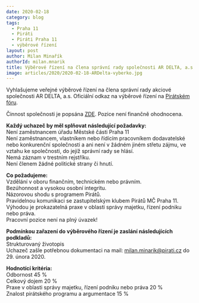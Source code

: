 ```yaml
---
date: 2020-02-18
category: blog
tags: 
  - Praha 11
  - Piráti
  - Piráti Praha 11
  - výběrové řízení
layout: post
author: Milan Minařík
authorId: milan.mnarik
title: Výběrové řízení na člena správní rady společnosti AR DELTA, a.s.
image: articles/2020/2020-02-18-ARDelta-vyberko.jpg
---
```


Vyhlašujeme veřejné výběrové řízení na člena správní rady akciové
společnosti AR DELTA, a.s. Oficiální odkaz na výběrové řízení na [Pirátském fóru](https://forum.pirati.cz/viewtopic.php?f=572&t=51295&sid=80bbc708e964b456cdc0769859c8d69e&fbclid=IwAR2aStM6my9wmj73LpMdyRvLKambp879us4belVIzu1lgQBbyJw8qckJt2E).

Činnost společnosti je popsána [ZDE](https://arealls.cz/). Pozice není finančně ohodnocena.

**Každý uchazeč by měl splňovat následující požadavky:**<br>
Není zaměstnancem úřadu Městské části Praha 11<br>
Není zaměstnancem, vlastníkem nebo řídícím pracovníkem dodavatelské nebo konkurenční společnosti a ani není v žádném jiném střetu zájmu, ve vztahu ke společnosti, do jejíž správní rady se hlásí.<br>
Nemá záznam v trestním rejstříku.<br>
Není členem žádné politické strany či hnutí.<br>

**Co požadujeme:**<br>
Vzdělání v oboru finančním, technickém nebo právním.<br>
Bezúhonnost a vysokou osobní integritu.<br>
Názorovou shodu s programem Pirátů.<br>
Pravidelnou komunikaci se zastupitelským klubem Pirátů MČ Praha 11.<br>
Výhodou je prokazatelná praxe v oblasti správy majetku, řízení podniku nebo práva.<br>
Pracovní pozice není na plný úvazek!<br>

**Podmínkou zařazení do výběrového řízení je zaslání následujících podkladů:**<br>
Strukturovaný životopis<br>
Uchazeč zašle potřebnou dokumentaci na mail: milan.minarik@pirati.cz do 29. února 2020.<br>

**Hodnotící kritéria:**<br>
Odbornost 45 %<br>
Celkový dojem 20 %<br>
Praxe v oblasti správy majetku, řízení podniku nebo práva 20 %<br>
Znalost pirátského programu a argumentace 15 %<br>
